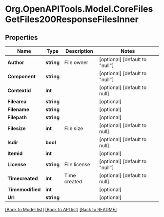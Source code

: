 # Org.OpenAPITools.Model.CoreFilesGetFiles200ResponseFilesInner

## Properties

Name | Type | Description | Notes
------------ | ------------- | ------------- | -------------
**Author** | **string** | File owner | [optional] [default to "null"]
**Component** | **string** |  | [optional] [default to "null"]
**Contextid** | **int** |  | [optional] [default to null]
**Filearea** | **string** |  | [optional] 
**Filename** | **string** |  | [optional] 
**Filepath** | **string** |  | [optional] 
**Filesize** | **int** | File size | [optional] [default to null]
**Isdir** | **bool** |  | [optional] [default to null]
**Itemid** | **int** |  | [optional] 
**License** | **string** | File license | [optional] [default to "null"]
**Timecreated** | **int** | Time created | [optional] [default to null]
**Timemodified** | **int** |  | [optional] 
**Url** | **string** |  | [optional] 

[[Back to Model list]](../README.md#documentation-for-models) [[Back to API list]](../README.md#documentation-for-api-endpoints) [[Back to README]](../README.md)

